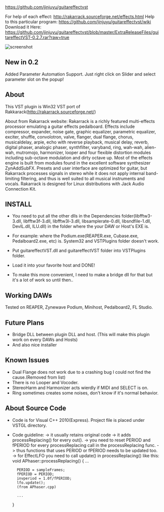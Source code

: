 https://github.com/jinjuyu/guitareffectvst

For help of each effect: http://rakarrack.sourceforge.net/effects.html
Help to this particular program: https://github.com/jinjuyu/guitareffectvst/wiki 
Download it Here: https://github.com/jinjuyu/guitareffectvst/blob/master/ExtraReleaseFiles/guitareffectVST-0.2.7.rar?raw=true



![screenshot](https://github.com/jinjuyu/guitareffectvst/raw/master/Screenshot.jpg)

New in 0.2
------------------------------------------------------------------------------------------
Added Parameter Automation Support.
Just right click on Slider and select parameter slot on the popup!


About
-------------------------------------------------------------------------------------------
This VST plugin is Win32 VST port of Rakkarack(http://rakarrack.sourceforge.net/)

About from Rakarrack website:
Rakarrack is a richly featured multi-effects processor emulating a guitar effects pedalboard.  Effects include compressor, expander, noise gate, graphic equalizer, parametric equalizer, exciter, shuffle, convolotron, valve, flanger, dual flange, chorus, musicaldelay, arpie, echo with reverse playback, musical delay, reverb, digital phaser, analogic phaser, synthfilter, varyband, ring, wah-wah, alien-wah, mutromojo, harmonizer, looper and four flexible distortion modules including sub-octave modulation and dirty octave up.  Most of the effects engine is built from modules found in the excellent software synthesizer ZynAddSubFX.  Presets and user interface are optimized for guitar, but Rakarrack processes signals in stereo while it does not apply internal band-limiting filtering, and thus is well suited to all musical instruments and vocals.  Rakarrack is designed for Linux distributions with Jack Audio Connection Kit.




INSTALL
-------------------------------------------------------------------------------------------
- You need to put all the other dlls in the Dependencies folder(libfftw3-3.dll, libfftw3f-3.dll, libfftw3l-3.dll, libsamplerate-0.dll, libsndfile-1.dll, DevIL.dll, ILU.dll) in the folder where the your DAW or Host's EXE is.
- For example: where the Podium.exe(REAPER.exe, Cubase.exe, Pedalboard2.exe, etc) is. System32 and VSTPlugins folder doesn't work.
- Put guitareffectVST.dll and guitareffectVST folder into VSTPlugins folder. 
- Load it into your favorite host and DONE! 

- To make this more convenient, I need to make a bridge dll for that but it's a lot of work so until then..



Working DAWs
-------------------------------------------------------------------------------------------
Tested on REAPER, Zynewave Podium, Minihost, Pedalboard2, FL Studio.



Future Plans
-------------------------------------------------------------------------------------------

- Bridge DLL between plugin DLL and host. (This will make this plugin work on every DAWs and Hosts)
- And also nice installer



Known Issues
------------------------------------------------------------------------------------------
- Dual Flange does not work due to a crashing bug I could not find the cause.(Removed from list)
- There is no Looper and Vocoder.
- StereoHarm and Harmonizer acts wierdly if MIDI and SELECT is on.
- Ring sometimes creates some noises, don't know if it's normal behavior.



About Source Code
----------------------------------------------------------------------------------------
- Code is for Visual C++ 2010(Express). Project file is placed under VSTGL directory.
- Code guideline:
    -> it usually retains original code
    -> it adds processReplacing() for every out().
    -> you need to reset PERIOD and fPERIOD for every processReplacing call in the processReplacing func.
    -> thus functions that uses PERIOD or fPERIOD needs to be updated too.
    -> for EffectLFO you need to call update() in processReplacing() like this:
    void APhaser::processReplacing()
    {
        ...

        PERIOD = sampleFrames;
        fPERIOD = PERIOD;
        invperiod = 1.0f/fPERIOD;
        lfo.update();
        (from APhaser.cpp) 

        ...
    }

